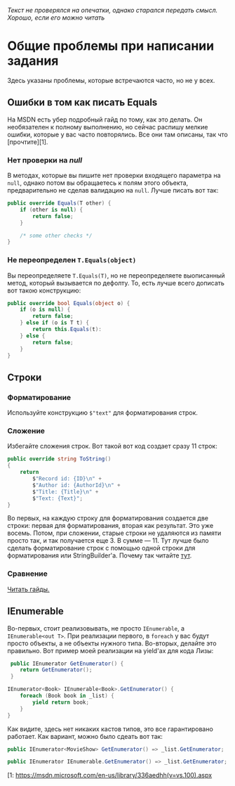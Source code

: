 _Текст не проверялся на опечатки, однако старался передать смысл. Хорошо, если его можно читать_

# Общие проблемы при написании задания
Здесь указаны проблемы, которые встречаются часто, но не у всех.

## Ошибки в том как писать Equals
На MSDN есть убер подробный гайд по тому, как это делать. Он необязателен к полному выполнению, но сейчас распишу мелкие ошибки, которые у вас часто повторялись. Все они там описаны, так что [прочтите][1].

### Нет проверки на _null_
В методах, которые вы пишите нет проверки входящего параметра на `null`, однако потом вы обращаетесь к полям этого объекта, предварительно не сделав валидацию на `null`.
Лучше писать вот так:
```C#
public override Equals(T other) {
	if (other is null) {
		return false;
	}

	/* some other checks */
}
```

### Не переопределен `T.Equals(object)`

Вы переопределяете `T.Equals(T)`, но не переопределяете выописанный метод, который вызывается по дефолту. То, есть лучше всего дописать вот такою конструкцию:
```C#
public override bool Equals(object o) {
	if (o is null) {
		return false;
	} else if (o is T t) {
		return this.Equals(t):
	} else {
		return false;
	}
}
```

## Строки
### Форматирование 
Используйте конструкцию `$"text"` для форматирования строк.

### Сложение
Избегайте сложения строк. Вот такой вот код создает сразу 11 строк:
```C# 
public override string ToString()
{
	return
		$"Record id: {ID}\n" +
		$"Author id: {AuthorId}\n" +
		$"Title: {Title}\n" +
		$"Text: {Text}";
}
``` 
Во первых, на каждую строку для форматирования создается две строки: первая для форматирования, вторая как результат. Это уже восемь. Потом, при сложении, старые строки не удаляются из памяти просто так, и так получается еще 3. В сумме — 11.
Тут лучше было сделать форматирование строк с помощью одной строки для форматирования или StringBuilder'а. Почему так читайте [тут](https://stackoverflow.com/questions/1972983/string-concatenation-vs-string-builder-append).

### Сравнение
[Читать гайды.](https://docs.microsoft.com/en-us/dotnet/csharp/programming-guide/strings/how-to-compare-strings)

## IEnumerable
Во-первых, стоит реализовывать, не просто `IEnumerable`, а `IEnumerable<out T>`. При реализации первого, в `foreach` у вас будут просто объекты, а не объекты нужного типа.
Во-вторых, делайте это правильно. Вот пример моей реализации на yield'ах для кода Лизы:
```C#
 public IEnumerator GetEnumerator() {
	return GetEnumerator();
 }

IEnumerator<Book> IEnumerable<Book>.GetEnumerator() {
	foreach (Book book in _list) {
		yield return book;
	}
}
```
Как видите, здесь нет никаких кастов типов, это все гарантировано работает. Как вариант, можно было сдеать вот так:
```C#
public IEnumerator<MovieShow> GetEnumerator() => _list.GetEnumerator;

public IEnumerator IEnumerable.GetEnumerator() => _list.GetEnumerator;
```

[1: https://msdn.microsoft.com/en-us/library/336aedhh(v=vs.100).aspx